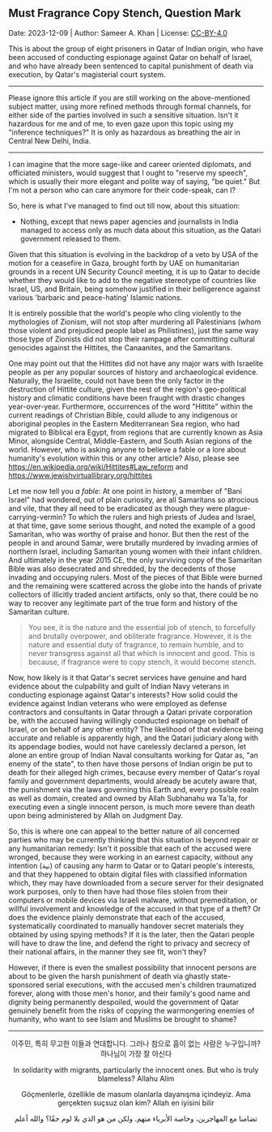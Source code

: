## Must Fragrance Copy Stench, Question Mark

Date: 2023-12-09 | Author: Sameer A. Khan | License: [CC-BY-4.0](https://creativecommons.org/licenses/by/4.0/)

This is about the group of eight prisoners in Qatar of Indian origin, who have been accused of conducting espionage against Qatar on behalf of Israel, and who have already been sentenced to capital punishment of death via execution, by Qatar's magisterial court system. 

--- 

Please ignore this article if you are still working on the above-mentioned subject matter, using more refined methods through formal channels, for either side of the parties involved in such a sensitive situation. Isn't it hazardous for me and of me, to even gaze upon this topic using my "inference techniques?" It is only as hazardous as breathing the air in Central New Delhi, India. 

--- 

I can imagine that the more sage-like and career oriented diplomats, and officiated ministers, would suggest that I ought to "reserve my speech", which is usually their more elegant and polite way of saying, "be quiet." But I'm not a person who can care anymore for their code-speak, can I? 

So, here is what I've managed to find out till now, about this situation:  

- Nothing, except that news paper agencies and journalists in India managed to access only as much data about this situation, as the Qatari government released to them. 

Given that this situation is evolving in the backdrop of a veto by USA of the motion for a ceasefire in Gaza, brought forth by UAE on humanitarian grounds in a recent UN Security Council meeting, it is up to Qatar to decide whether they would like to add to the negative stereotype of countries like Israel, US, and Britain, being somehow justified in their belligerence against various 'barbaric and peace-hating' Islamic nations. 

It is entirely possible that the world's people who cling violently to the mythologies of Zionism, will not stop after murdering all Palestinians (whom those violent and prejudiced people label as Philistines), just the same way those type of Zionists did not stop their rampage after committing cultural genocides against the Hittites, the Canaanites, and the Samaritans. 

One may point out that the Hittites did not have any major wars with Israelite people as per any popular sources of history and archaeological evidence. Naturally, the Israelite, could not have been the only factor in the destruction of Hittite culture, given the rest of the region's geo-political history and climatic conditions have been fraught with drastic changes year-over-year. Furthermore, occurrences of the word "Hittite" within the current readings of Christian Bible, could allude to any indigenous or aboriginal peoples in the Eastern Mediterranean Sea region, who had migrated to Biblical era Egypt, from regions that are currently known as Asia Minor, alongside Central, Middle-Eastern, and South Asian regions of the world. However, who is asking anyone to believe a fable or a lore about humanity's evolution within this or any other article? Also, please see https://en.wikipedia.org/wiki/Hittites#Law_reform and https://www.jewishvirtuallibrary.org/hittites 

Let me now tell you *a fable:* At one point in history, a member of "Bani Israel" had wondered, out of plain curiosity, are all Samaritans so atrocious and vile, that they all need to be eradicated as though they were plague-carrying-vermin? To which the rulers and high priests of Judea and Israel, at that time, gave some serious thought, and noted the example of a good Samaritan, who was worthy of praise and honor. But then the rest of the people in and around Samar, were brutally murdered by invading armies of northern Israel, including Samaritan young women with their infant children. And ultimately in the year 2015 CE, the only surviving copy of the Samaritan Bible was also desecrated and shredded, by the decedents of those invading and occupying rulers. Most of the pieces of that Bible were burned and the remaining were scattered across the globe into the hands of private collectors of illicitly traded ancient artifacts, only so that, there could be no way to recover any legitimate part of the true form and history of the Samaritan culture.  

>You see, it is the nature and the essential job of stench, to forcefully and brutally overpower, and obliterate fragrance. However, it is the nature and essential duty of fragrance, to remain humble, and to never transgress against all that which is innocent and good. This is because, if fragrance were to copy stench, it would become stench. 

Now, how likely is it that Qatar's secret services have genuine and hard evidence about the culpability and guilt of Indian Navy veterans in conducting espionage against Qatar's interests? How solid could the evidence against Indian veterans who were employed as defense contractors and consultants in Qatar through a Qatari private corporation be, with the accused having willingly conducted espionage on behalf of Israel, or on behalf of any other entity? The likelihood of that evidence being accurate and reliable is apparently high, and the Qatari judiciary along with its appendage bodies, would not have carelessly declared a person, let alone an entire group of Indian Naval consultants working for Qatar as, "an enemy of the state", to then have those persons of Indian origin be put to death for their alleged high crimes, because every member of Qatar's royal family and government departments, would already be acutely aware that, the punishment via the laws governing this Earth and, every possible realm as well as domain, created and owned by Allah Subhanahu wa Ta'la, for executing even a single innocent person, is much more severe than death upon being administered by Allah on Judgment Day. 

So, this is where one can appeal to the better nature of all concerned parties who may be currently thinking that this situation is beyond repair or any humanitarian remedy: Isn't it possible that each of the accused were wronged, because they were working in an earnest capacity, without any intention (نية) of causing any harm to Qatar or to Qatari people's interests, and that they happened to obtain digital files with classified information which, they may have downloaded from a secure server for their designated work purposes, only to then have had those files stolen from their computers or mobile devices via Israeli malware, without premeditation, or willful involvement and knowledge of the accused in that type of a theft? Or does the evidence plainly demonstrate that each of the accused, systematically coordinated to manually handover secret materials they obtained by using spying methods? If it is the later, then the Qatari people will have to draw the line, and defend the right to privacy and secrecy of their national affairs, in the manner they see fit, won't they? 

However, if there is even the smallest possibility that innocent persons are about to be given the harsh punishment of death via ghastly state-sponsored serial executions, with the accused men's children traumatized forever, along with those men's honor, and their family's good name and dignity being permanently despoiled, would the government of Qatar genuinely benefit from the risks of copying the warmongering enemies of humanity, who want to see Islam and Muslims be brought to shame? 

---

<div align="center">

<p>이주민, 특히 무고한 이들과 연대합니다. 그러나 참으로 흠이 없는 사람은 누구입니까? 하나님이 가장 잘 아신다</p>

<p>In solidarity with migrants, particularly the innocent ones. But who is truly blameless? Allahu Alim </p>

<p>Göçmenlerle, özellikle de masum olanlarla dayanışma içindeyiz. Ama gerçekten suçsuz olan kim? Allah en iyisini bilir </p>

<p dir="rtl">تضامنا مع المهاجرين، وخاصة الأبرياء منهم. ولكن من هو الذي بلا لوم حقًا؟ والله أعلم</p>

</div> 